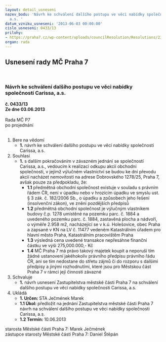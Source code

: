 ```yaml
---
layout: detail_usneseni
nazev_bodu: 'Návrh ke schválení dalšího postupu ve věci nabídky společnosti Carissa,
  a.s. '
datum_vzniku_usneseni: '2013-06-03 00:00:00'
cislo_usneseni: 0433/13
prilohy:
- https://praha7.cz/wp-content/uploads/councilResolution/Resolutions/23948/28-13-n%c3%a1vrh_usnesen%c3%ad_zm%c4%8d_na_schv%c3%a1len%c3%ad_dal%c5%a1%c3%adho_postupu_carissa,_a.s.doc
organ: rada
---
```

<div id="ucUsn_pList" class="usn">
	<span><h2>Usnesení rady MČ Praha 7 </h2>
<br></span><div class="standBody">
<span><h3>Návrh ke schválení dalšího postupu ve věci nabídky společnosti Carissa, a.s. </h3></span><div class="center">
		<strong>č. 0433/13</strong><br>
	</div>
<div class="center">
		<strong>Ze dne 03.06.2013</strong><br><br>
	</div>Rada MČ P7<br> po projednání<br><br><ol>
<li>Bere na vědomí<ul><li>
<strong>1.</strong> návrh ke schválení dalšího postupu ve věci nabídky společnosti Carissa, a.s. </li></ul>
</li>
<li>Souhlasí<ul><li>
<strong>1.</strong> s dalším pokračováním v závazném jednání se společností Carissa, a.s., vedoucím k realizaci odkupu akcií obchodní společnosti, v jejímž výlučném vlastnictví se budou ke dni převodu akcií nacházet nemovitosti na adrese Dobrovského 1278/25, Praha 7, avšak pouze za předpokladu, že: <ul>
<li>
<strong>1.1</strong> předmětná obchodní společnost existuje v souladu s právním řádem ČR, není v úpadku nebo v hrozícím úpadku ve smyslu ust. § 3 zák. č. 182/2006 Sb., o úpadku a způsobech jeho řešení (insolvenční zákon), ve znění pozdějších předpisů</li>
<li>
<strong>1.2</strong> předmětná obchodní společnost je výlučným vlastníkem budovy č.p. 1278 umístěné na pozemku parc. č. 1884 a uvedeného pozemku parc. č. 1884, zastavěná plocha a nádvoří, o výměře 2.958 m2, nacházející se v k.ú. Holešovice, obec Praha a zapsané v KN na LV č. 11477 vedeném Katastrálním úřadem pro hlavní město Praha, Katastrálním pracovištěm Praha</li>
<li>
<strong>1.3</strong> výsledná cena uvedené transakce nepřesáhne finanční částku ve výši 275,000.000,- Kč</li>
<li>
<strong>1.4</strong> MČ Praha 7 má právo takový majetek koupit a neporuší tím žádné ustanovení jakéhokoliv právního předpisu právního řádu ČR, ani se tím nedostane do střetu zájmů či do rozporu s dalšími předpisy a jinými rozhodnutími, které jsou pro Městskou část Praha 7 v rámci její činnosti závazné    </li>
</ul>
</li></ul>
</li>
<li>Schvaluje<ul><li>
<strong>1.</strong> návrh usnesení Zastupitelstva městské části Praha 7 na schválení dalšího postupu ve věci nabídky společnosti Carissa, a.s.</li></ul>
</li>
<li>Ukládá<ul>
<li>
<strong>1. Určen: </strong>STA Ječmének Marek</li>
<li>
<strong>1.1 Úkol: </strong>předložit na jednání Zastupitelstva městské části Praha 7 návrh na schválení dalšího postupu ve věci nabídky společnosti Carissa, a.s.</li>
<li>
<strong>1.2 Termín: </strong>10.06.2013</li>
</ul>
</li>
</ol>starosta Městské části Praha 7: Marek Ječmének<br>zástupce starosty Městské části Praha 7: Daniel Štěpán 
</div>
</div>